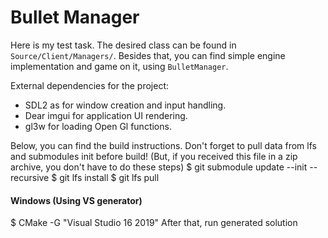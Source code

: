 # Bullet Manager

Here is my test task. The desired class can be found in `Source/Client/Managers/`. Besides that, you can find simple engine implementation and game on it, using `BulletManager`.

External dependencies for the project:
* SDL2 as for window creation and input handling.
* Dear imgui for application UI rendering.
* gl3w for loading Open Gl functions.

Below, you can find the build instructions. Don't forget to pull data from lfs and submodules init before build! (But, if you received this file in a zip archive, you don't have to do these steps)
$ git submodule update --init --recursive
$ git lfs install
$ git lfs pull

#### Windows (Using VS generator)
$ CMake -G "Visual Studio 16 2019"
After that, run generated solution
